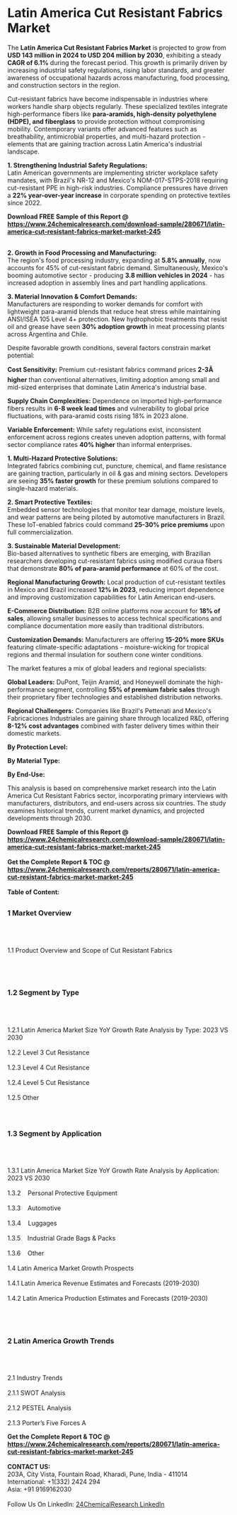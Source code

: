 <h1>Latin America Cut Resistant Fabrics Market</h1><p>The <strong>Latin America Cut Resistant Fabrics Market</strong> is projected to grow from <strong>USD 143 million in 2024 to USD 204 million by 2030</strong>, exhibiting a steady <strong>CAGR of 6.1%</strong> during the forecast period. This growth is primarily driven by increasing industrial safety regulations, rising labor standards, and greater awareness of occupational hazards across manufacturing, food processing, and construction sectors in the region.</p><p>Cut-resistant fabrics have become indispensable in industries where workers handle sharp objects regularly. These specialized textiles integrate high-performance fibers like <strong>para-aramids, high-density polyethylene (HDPE), and fiberglass</strong> to provide protection without compromising mobility. Contemporary variants offer advanced features such as breathability, antimicrobial properties, and multi-hazard protection - elements that are gaining traction across Latin America's industrial landscape.</p><p><strong>1. Strengthening Industrial Safety Regulations:</strong><br>  
Latin American governments are implementing stricter workplace safety mandates, with Brazil's NR-12 and Mexico's NOM-017-STPS-2018 requiring cut-resistant PPE in high-risk industries. Compliance pressures have driven a <strong>22% year-over-year increase</strong> in corporate spending on protective textiles since 2022.</p><div><b>Download FREE Sample of this Report @ 
            <a href="https://www.24chemicalresearch.com/download-sample/280671/latin-america-cut-resistant-fabrics-market-market-245">
            https://www.24chemicalresearch.com/download-sample/280671/latin-america-cut-resistant-fabrics-market-market-245</a></b></div><br><p><strong>2. Growth in Food Processing and Manufacturing:</strong><br>  
The region's food processing industry, expanding at <strong>5.8% annually</strong>, now accounts for 45% of cut-resistant fabric demand. Simultaneously, Mexico's booming automotive sector - producing <strong>3.8 million vehicles in 2024</strong> - has increased adoption in assembly lines and part handling applications.</p><p><strong>3. Material Innovation &amp; Comfort Demands:</strong><br>  
Manufacturers are responding to worker demands for comfort with lightweight para-aramid blends that reduce heat stress while maintaining ANSI/ISEA 105 Level 4+ protection. New hydrophobic treatments that resist oil and grease have seen <strong>30% adoption growth</strong> in meat processing plants across Argentina and Chile.</p><p>Despite favorable growth conditions, several factors constrain market potential:</p><p><strong>Cost Sensitivity:</strong> Premium cut-resistant fabrics command prices <strong>2-3Ã higher</strong> than conventional alternatives, limiting adoption among small and mid-sized enterprises that dominate Latin America's industrial base.</p><p><strong>Supply Chain Complexities:</strong> Dependence on imported high-performance fibers results in <strong>6-8 week lead times</strong> and vulnerability to global price fluctuations, with para-aramid costs rising 18% in 2023 alone.</p><p><strong>Variable Enforcement:</strong> While safety regulations exist, inconsistent enforcement across regions creates uneven adoption patterns, with formal sector compliance rates <strong>40% higher</strong> than informal enterprises.</p><p><strong>1. Multi-Hazard Protective Solutions:</strong><br>  
Integrated fabrics combining cut, puncture, chemical, and flame resistance are gaining traction, particularly in oil &amp; gas and mining sectors. Developers are seeing <strong>35% faster growth</strong> for these premium solutions compared to single-hazard materials.</p><p><strong>2. Smart Protective Textiles:</strong><br>  
Embedded sensor technologies that monitor tear damage, moisture levels, and wear patterns are being piloted by automotive manufacturers in Brazil. These IoT-enabled fabrics could command <strong>25-30% price premiums</strong> upon full commercialization.</p><p><strong>3. Sustainable Material Development:</strong><br>  
Bio-based alternatives to synthetic fibers are emerging, with Brazilian researchers developing cut-resistant fabrics using modified curaua fibers that demonstrate <strong>80% of para-aramid performance</strong> at 60% of the cost.</p><p><strong>Regional Manufacturing Growth:</strong> Local production of cut-resistant textiles in Mexico and Brazil increased <strong>12% in 2023</strong>, reducing import dependence and improving customization capabilities for Latin American end-users.</p><p><strong>E-Commerce Distribution:</strong> B2B online platforms now account for <strong>18% of sales</strong>, allowing smaller businesses to access technical specifications and compliance documentation more easily than traditional distributors.</p><p><strong>Customization Demands:</strong> Manufacturers are offering <strong>15-20% more SKUs</strong> featuring climate-specific adaptations - moisture-wicking for tropical regions and thermal insulation for southern cone winter conditions.</p><p>The market features a mix of global leaders and regional specialists:</p><p><strong>Global Leaders:</strong> DuPont, Teijin Aramid, and Honeywell dominate the high-performance segment, controlling <strong>55% of premium fabric sales</strong> through their proprietary fiber technologies and established distribution networks.</p><p><strong>Regional Challengers:</strong> Companies like Brazil's Pettenati and Mexico's Fabricaciones Industriales are gaining share through localized R&amp;D, offering <strong>8-12% cost advantages</strong> combined with faster delivery times within their domestic markets.</p><p><strong>By Protection Level:</strong></p><p><strong>By Material Type:</strong></p><p><strong>By End-Use:</strong></p><p>This analysis is based on comprehensive market research into the Latin America Cut Resistant Fabrics sector, incorporating primary interviews with manufacturers, distributors, and end-users across six countries. The study examines historical trends, current market dynamics, and projected developments through 2030.</p><div><b>Download FREE Sample of this Report @ 
            <a href="https://www.24chemicalresearch.com/download-sample/280671/latin-america-cut-resistant-fabrics-market-market-245">
            https://www.24chemicalresearch.com/download-sample/280671/latin-america-cut-resistant-fabrics-market-market-245</a></b></div><br><div><b>Get the Complete Report & TOC @ 
            <a href="https://www.24chemicalresearch.com/reports/280671/latin-america-cut-resistant-fabrics-market-market-245">
            https://www.24chemicalresearch.com/reports/280671/latin-america-cut-resistant-fabrics-market-market-245</a></b></div><br>
            <b>Table of Content:</b><p><h2><span style="font-size:16px"><strong>1 Market Overview&nbsp;&nbsp; &nbsp;</strong></span></h2><br />
<br />
<p>1.1 Product Overview and Scope of Cut Resistant Fabrics&nbsp;</p><br />
<br />
<h2><strong><span style="font-size:16px">1.2 Segment by Type&nbsp;&nbsp; &nbsp;</span></strong></h2><br />
<br />
<p>1.2.1 Latin America Market Size YoY Growth Rate Analysis by Type: 2023 VS 2030&nbsp;&nbsp; &nbsp;<br /><br />
1.2.2 Level 3 Cut Resistance&nbsp;&nbsp; &nbsp;<br /><br />
1.2.3 Level 4 Cut Resistance<br /><br />
1.2.4 Level 5 Cut Resistance<br /><br />
1.2.5 Other<br /><br />
<br />
<h2><span style="font-size:16px"><strong>1.3 Segment by Application&nbsp;&nbsp;</strong></span></h2><br />
<br />
<p>1.3.1 Latin America Market Size YoY Growth Rate Analysis by Application: 2023 VS 2030&nbsp;&nbsp; &nbsp;<br /><br />
1.3.2&nbsp;&nbsp; &nbsp;Personal Protective Equipment<br /><br />
1.3.3&nbsp;&nbsp; &nbsp;Automotive<br /><br />
1.3.4&nbsp;&nbsp; &nbsp;Luggages<br /><br />
1.3.5&nbsp;&nbsp; &nbsp;Industrial Grade Bags & Packs<br /><br />
1.3.6&nbsp;&nbsp; &nbsp;Other<br /><br />
1.4 Latin America Market Growth Prospects&nbsp;&nbsp; &nbsp;<br /><br />
1.4.1 Latin America Revenue Estimates and Forecasts (2019-2030)&nbsp;&nbsp; &nbsp;<br /><br />
1.4.2 Latin America Production Estimates and Forecasts (2019-2030)&nbsp;&nbsp;</p><br />
<br />
<h2><span style="font-size:16px"><strong>2 Latin America Growth Trends&nbsp;&nbsp; &nbsp;</strong></span></h2><br />
<br />
<p>2.1 Industry Trends&nbsp;&nbsp; &nbsp;<br /><br />
2.1.1 SWOT Analysis&nbsp;&nbsp; &nbsp;<br /><br />
2.1.2 PESTEL Analysis&nbsp;&nbsp; &nbsp;<br /><br />
2.1.3 Porter&rsquo;s Five Forces A</p><div><b>Get the Complete Report & TOC @ 
            <a href="https://www.24chemicalresearch.com/reports/280671/latin-america-cut-resistant-fabrics-market-market-245">
            https://www.24chemicalresearch.com/reports/280671/latin-america-cut-resistant-fabrics-market-market-245</a></b></div><br><b>CONTACT US:</b><br>
            203A, City Vista, Fountain Road, Kharadi, Pune, India - 411014<br>
            International: +1(332) 2424 294<br>
            Asia: +91 9169162030 <br><br>
            Follow Us On LinkedIn: <a href="https://www.linkedin.com/company/24chemicalresearch/">24ChemicalResearch LinkedIn</a>